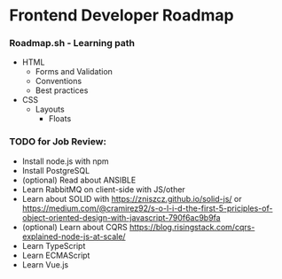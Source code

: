 # Frontend Developer Roadmap

### Roadmap.sh - Learning path
* HTML
	* Forms and Validation
	* Conventions
	* Best practices
* CSS
	* Layouts
		* Floats


### TODO for Job Review:
* Install node.js with npm
* Install PostgreSQL
* (optional) Read about ANSIBLE
* Learn RabbitMQ on client-side with JS/other
* Learn about SOLID with https://zniszcz.github.io/solid-js/ or https://medium.com/@cramirez92/s-o-l-i-d-the-first-5-priciples-of-object-oriented-design-with-javascript-790f6ac9b9fa
* (optional) Learn about CQRS https://blog.risingstack.com/cqrs-explained-node-js-at-scale/
* Learn TypeScript
* Learn ECMAScript
* Learn Vue.js

